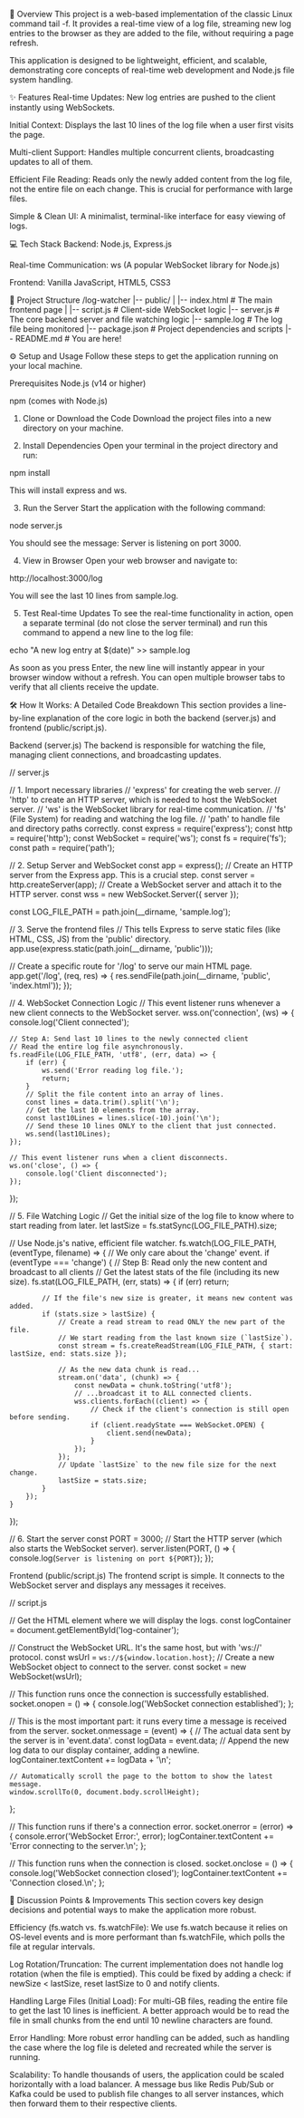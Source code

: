 🚀 Overview
This project is a web-based implementation of the classic Linux command tail -f. It provides a real-time view of a log file, streaming new log entries to the browser as they are added to the file, without requiring a page refresh.

This application is designed to be lightweight, efficient, and scalable, demonstrating core concepts of real-time web development and Node.js file system handling.

✨ Features
Real-time Updates: New log entries are pushed to the client instantly using WebSockets.

Initial Context: Displays the last 10 lines of the log file when a user first visits the page.

Multi-client Support: Handles multiple concurrent clients, broadcasting updates to all of them.

Efficient File Reading: Reads only the newly added content from the log file, not the entire file on each change. This is crucial for performance with large files.

Simple & Clean UI: A minimalist, terminal-like interface for easy viewing of logs.

💻 Tech Stack
Backend: Node.js, Express.js

Real-time Communication: ws (A popular WebSocket library for Node.js)

Frontend: Vanilla JavaScript, HTML5, CSS3

📁 Project Structure
/log-watcher
|-- public/
|   |-- index.html      # The main frontend page
|   |-- script.js       # Client-side WebSocket logic
|-- server.js           # The core backend server and file watching logic
|-- sample.log          # The log file being monitored
|-- package.json        # Project dependencies and scripts
|-- README.md           # You are here!

⚙️ Setup and Usage
Follow these steps to get the application running on your local machine.

Prerequisites
Node.js (v14 or higher)

npm (comes with Node.js)

1. Clone or Download the Code
Download the project files into a new directory on your machine.

2. Install Dependencies
Open your terminal in the project directory and run:

npm install

This will install express and ws.

3. Run the Server
Start the application with the following command:

node server.js

You should see the message: Server is listening on port 3000.

4. View in Browser
Open your web browser and navigate to:

http://localhost:3000/log

You will see the last 10 lines from sample.log.

5. Test Real-time Updates
To see the real-time functionality in action, open a separate terminal (do not close the server terminal) and run this command to append a new line to the log file:

echo "A new log entry at $(date)" >> sample.log

As soon as you press Enter, the new line will instantly appear in your browser window without a refresh. You can open multiple browser tabs to verify that all clients receive the update.

🛠️ How It Works: A Detailed Code Breakdown
This section provides a line-by-line explanation of the core logic in both the backend (server.js) and frontend (public/script.js).

Backend (server.js)
The backend is responsible for watching the file, managing client connections, and broadcasting updates.

// server.js

// 1. Import necessary libraries
// 'express' for creating the web server.
// 'http' to create an HTTP server, which is needed to host the WebSocket server.
// 'ws' is the WebSocket library for real-time communication.
// 'fs' (File System) for reading and watching the log file.
// 'path' to handle file and directory paths correctly.
const express = require('express');
const http = require('http');
const WebSocket = require('ws');
const fs = require('fs');
const path = require('path');

// 2. Setup Server and WebSocket
const app = express();
// Create an HTTP server from the Express app. This is a crucial step.
const server = http.createServer(app); 
// Create a WebSocket server and attach it to the HTTP server.
const wss = new WebSocket.Server({ server }); 

const LOG_FILE_PATH = path.join(__dirname, 'sample.log');

// 3. Serve the frontend files
// This tells Express to serve static files (like HTML, CSS, JS) from the 'public' directory.
app.use(express.static(path.join(__dirname, 'public')));

// Create a specific route for '/log' to serve our main HTML page.
app.get('/log', (req, res) => {
    res.sendFile(path.join(__dirname, 'public', 'index.html'));
});

// 4. WebSocket Connection Logic
// This event listener runs whenever a new client connects to the WebSocket server.
wss.on('connection', (ws) => {
    console.log('Client connected');

    // Step A: Send last 10 lines to the newly connected client
    // Read the entire log file asynchronously.
    fs.readFile(LOG_FILE_PATH, 'utf8', (err, data) => {
        if (err) {
            ws.send('Error reading log file.');
            return;
        }
        // Split the file content into an array of lines.
        const lines = data.trim().split('\n');
        // Get the last 10 elements from the array.
        const last10Lines = lines.slice(-10).join('\n');
        // Send these 10 lines ONLY to the client that just connected.
        ws.send(last10Lines);
    });

    // This event listener runs when a client disconnects.
    ws.on('close', () => {
        console.log('Client disconnected');
    });
});

// 5. File Watching Logic
// Get the initial size of the log file to know where to start reading from later.
let lastSize = fs.statSync(LOG_FILE_PATH).size; 

// Use Node.js's native, efficient file watcher.
fs.watch(LOG_FILE_PATH, (eventType, filename) => {
    // We only care about the 'change' event.
    if (eventType === 'change') {
        // Step B: Read only the new content and broadcast to all clients
        // Get the latest stats of the file (including its new size).
        fs.stat(LOG_FILE_PATH, (err, stats) => {
            if (err) return;

            // If the file's new size is greater, it means new content was added.
            if (stats.size > lastSize) {
                // Create a read stream to read ONLY the new part of the file.
                // We start reading from the last known size (`lastSize`).
                const stream = fs.createReadStream(LOG_FILE_PATH, { start: lastSize, end: stats.size });
                
                // As the new data chunk is read...
                stream.on('data', (chunk) => {
                    const newData = chunk.toString('utf8');
                    // ...broadcast it to ALL connected clients.
                    wss.clients.forEach((client) => {
                        // Check if the client's connection is still open before sending.
                        if (client.readyState === WebSocket.OPEN) {
                            client.send(newData);
                        }
                    });
                });
                // Update `lastSize` to the new file size for the next change.
                lastSize = stats.size;
            }
        });
    }
});


// 6. Start the server
const PORT = 3000;
// Start the HTTP server (which also starts the WebSocket server).
server.listen(PORT, () => {
    console.log(`Server is listening on port ${PORT}`);
});

Frontend (public/script.js)
The frontend script is simple. It connects to the WebSocket server and displays any messages it receives.

// script.js

// Get the HTML element where we will display the logs.
const logContainer = document.getElementById('log-container');

// Construct the WebSocket URL. It's the same host, but with 'ws://' protocol.
const wsUrl = `ws://${window.location.host}`;
// Create a new WebSocket object to connect to the server.
const socket = new WebSocket(wsUrl);

// This function runs once the connection is successfully established.
socket.onopen = () => {
    console.log('WebSocket connection established');
};

// This is the most important part: it runs every time a message is received from the server.
socket.onmessage = (event) => {
    // The actual data sent by the server is in 'event.data'.
    const logData = event.data;
    // Append the new log data to our display container, adding a newline.
    logContainer.textContent += logData + '\n'; 

    // Automatically scroll the page to the bottom to show the latest message.
    window.scrollTo(0, document.body.scrollHeight);
};

// This function runs if there's a connection error.
socket.onerror = (error) => {
    console.error('WebSocket Error:', error);
    logContainer.textContent += 'Error connecting to the server.\n';
};

// This function runs when the connection is closed.
socket.onclose = () => {
    console.log('WebSocket connection closed');
    logContainer.textContent += 'Connection closed.\n';
};

🤔 Discussion Points & Improvements
This section covers key design decisions and potential ways to make the application more robust.

Efficiency (fs.watch vs. fs.watchFile): We use fs.watch because it relies on OS-level events and is more performant than fs.watchFile, which polls the file at regular intervals.

Log Rotation/Truncation: The current implementation does not handle log rotation (when the file is emptied). This could be fixed by adding a check: if newSize < lastSize, reset lastSize to 0 and notify clients.

Handling Large Files (Initial Load): For multi-GB files, reading the entire file to get the last 10 lines is inefficient. A better approach would be to read the file in small chunks from the end until 10 newline characters are found.

Error Handling: More robust error handling can be added, such as handling the case where the log file is deleted and recreated while the server is running.

Scalability: To handle thousands of users, the application could be scaled horizontally with a load balancer. A message bus like Redis Pub/Sub or Kafka could be used to publish file changes to all server instances, which then forward them to their respective clients.
